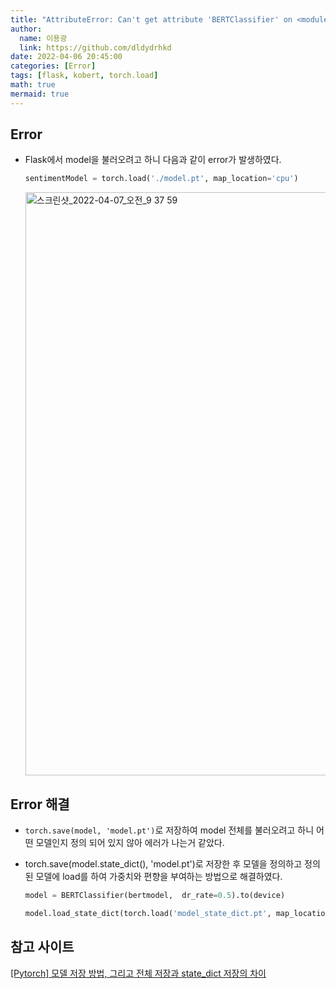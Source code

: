 ```yaml
---
title: "AttributeError: Can't get attribute 'BERTClassifier' on <module '__main__' from 'path'"
author:
  name: 이용광
  link: https://github.com/dldydrhkd
date: 2022-04-06 20:45:00
categories: [Error]
tags: [flask, kobert, torch.load]
math: true
mermaid: true
---
```


## Error

- Flask에서 model을 불러오려고 하니 다음과 같이 error가 발생하였다.
    
    ```python
    sentimentModel = torch.load('./model.pt', map_location='cpu')
    ```
    
    <img width="933" alt="스크린샷_2022-04-07_오전_9 37 59" src="https://user-images.githubusercontent.com/48857296/162195602-d6dda59a-7b92-48e7-9590-bb7b08c38e53.png">
    

## Error 해결

- `torch.save(model, 'model.pt')`로 저장하여 model 전체를 불러오려고 하니 어떤 모델인지 정의 되어 있지 않아 에러가 나는거 같았다.
- torch.save(model.state_dict(), 'model.pt')로 저장한 후 모델을 정의하고 정의된 모델에 load를 하여 가중치와 편향을 부여하는 방법으로 해결하였다.
    
    ```python
    model = BERTClassifier(bertmodel,  dr_rate=0.5).to(device)
    
    model.load_state_dict(torch.load('model_state_dict.pt', map_location='cpu'))
    ```
    

## 참고 사이트

[[Pytorch] 모델 저장 방법, 그리고 전체 저장과 state_dict 저장의 차이](https://jdjin3000.tistory.com/17)
